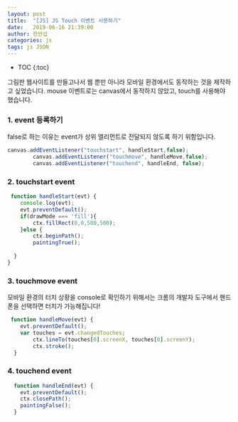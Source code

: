 ```yaml
---
layout: post
title:  "[JS] JS Touch 이벤트 사용하기"
date:   2019-06-16 21:39:00
author: 한만섭
categories: js
tags: js JSON 
---
```


* TOC
{:toc}

그림판 웹사이트를 만들고나서 웹 뿐만 아니라 모바일 환경에서도 동작하는 것을 제작하고 싶었습니다. mouse 이벤트로는 canvas에서 동작하지 않았고, touch를 사용해야 했습니다. 

### 1. event 등록하기 
false로 하는 이유는 event가 상위 엘리먼트로 전달되지 않도록 하기 위함입니다.

```javascript
canvas.addEventListener("touchstart", handleStart,false);
        canvas.addEventListener("touchmove", handleMove,false);
        canvas.addEventListener("touchend", handleEnd, false);
```

### 2. touchstart event 

```javascript
 function handleStart(evt) {
    console.log(evt);
    evt.preventDefault();
    if(drawMode === 'fill'){
        ctx.fillRect(0,0,500,500);
    }else {
        ctx.beginPath();
        paintingTrue();
       
  }
}
```

### 3. touchmove event 
모바일 환경의 터치 상황을 console로 확인하기 위해서는 크롬의 개발자 도구에서 핸드폰을 선택하면 터치가 가능해집니다! 

```javascript
 function handleMove(evt) {
    evt.preventDefault();
    var touches = evt.changedTouches;
        ctx.lineTo(touches[0].screenX, touches[0].screenY);
        ctx.stroke();
  }
```

### 4. touchend event

```javascript
  function handleEnd(evt) {
    evt.preventDefault();
    ctx.closePath();
    paintingFalse();
  }
```
